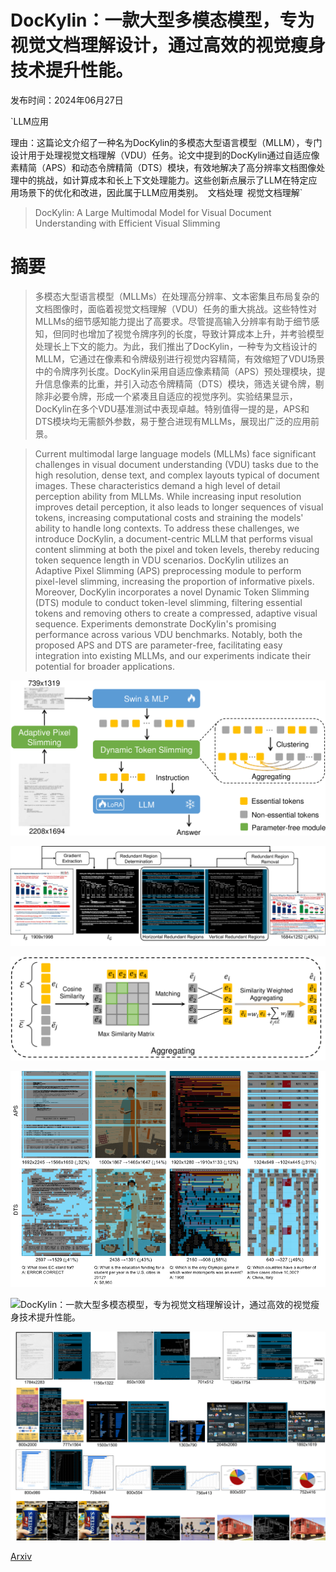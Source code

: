 # DocKylin：一款大型多模态模型，专为视觉文档理解设计，通过高效的视觉瘦身技术提升性能。

发布时间：2024年06月27日

`LLM应用

理由：这篇论文介绍了一种名为DocKylin的多模态大型语言模型（MLLM），专门设计用于处理视觉文档理解（VDU）任务。论文中提到的DocKylin通过自适应像素精简（APS）和动态令牌精简（DTS）模块，有效地解决了高分辨率文档图像处理中的挑战，如计算成本和长上下文处理能力。这些创新点展示了LLM在特定应用场景下的优化和改进，因此属于LLM应用类别。` `文档处理` `视觉文档理解`

> DocKylin: A Large Multimodal Model for Visual Document Understanding with Efficient Visual Slimming

# 摘要

> 多模态大型语言模型（MLLMs）在处理高分辨率、文本密集且布局复杂的文档图像时，面临着视觉文档理解（VDU）任务的重大挑战。这些特性对MLLMs的细节感知能力提出了高要求。尽管提高输入分辨率有助于细节感知，但同时也增加了视觉令牌序列的长度，导致计算成本上升，并考验模型处理长上下文的能力。为此，我们推出了DocKylin，一种专为文档设计的MLLM，它通过在像素和令牌级别进行视觉内容精简，有效缩短了VDU场景中的令牌序列长度。DocKylin采用自适应像素精简（APS）预处理模块，提升信息像素的比重，并引入动态令牌精简（DTS）模块，筛选关键令牌，剔除非必要令牌，形成一个紧凑且自适应的视觉序列。实验结果显示，DocKylin在多个VDU基准测试中表现卓越。特别值得一提的是，APS和DTS模块均无需额外参数，易于整合进现有MLLMs，展现出广泛的应用前景。

> Current multimodal large language models (MLLMs) face significant challenges in visual document understanding (VDU) tasks due to the high resolution, dense text, and complex layouts typical of document images. These characteristics demand a high level of detail perception ability from MLLMs. While increasing input resolution improves detail perception, it also leads to longer sequences of visual tokens, increasing computational costs and straining the models' ability to handle long contexts. To address these challenges, we introduce DocKylin, a document-centric MLLM that performs visual content slimming at both the pixel and token levels, thereby reducing token sequence length in VDU scenarios. DocKylin utilizes an Adaptive Pixel Slimming (APS) preprocessing module to perform pixel-level slimming, increasing the proportion of informative pixels. Moreover, DocKylin incorporates a novel Dynamic Token Slimming (DTS) module to conduct token-level slimming, filtering essential tokens and removing others to create a compressed, adaptive visual sequence. Experiments demonstrate DocKylin's promising performance across various VDU benchmarks. Notably, both the proposed APS and DTS are parameter-free, facilitating easy integration into existing MLLMs, and our experiments indicate their potential for broader applications.

![DocKylin：一款大型多模态模型，专为视觉文档理解设计，通过高效的视觉瘦身技术提升性能。](../../../paper_images/2406.19101/x1.png)

![DocKylin：一款大型多模态模型，专为视觉文档理解设计，通过高效的视觉瘦身技术提升性能。](../../../paper_images/2406.19101/x2.png)

![DocKylin：一款大型多模态模型，专为视觉文档理解设计，通过高效的视觉瘦身技术提升性能。](../../../paper_images/2406.19101/x3.png)

![DocKylin：一款大型多模态模型，专为视觉文档理解设计，通过高效的视觉瘦身技术提升性能。](../../../paper_images/2406.19101/x4.png)

![DocKylin：一款大型多模态模型，专为视觉文档理解设计，通过高效的视觉瘦身技术提升性能。](../../../paper_images/2406.19101/scene_text.png)

![DocKylin：一款大型多模态模型，专为视觉文档理解设计，通过高效的视觉瘦身技术提升性能。](../../../paper_images/2406.19101/textdensing_appendix.png)

[Arxiv](https://arxiv.org/abs/2406.19101)